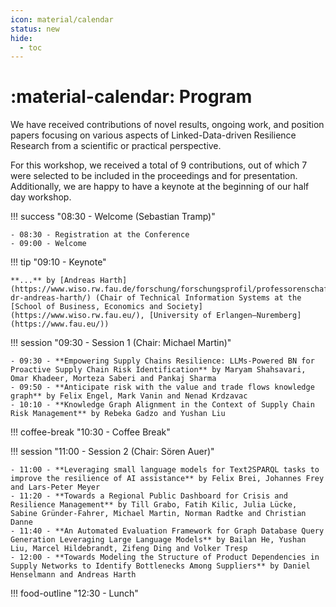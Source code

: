 ```yaml
---
icon: material/calendar
status: new
hide:
  - toc
---
```

# :material-calendar: Program

We have received contributions of novel results, ongoing work, and position papers focusing on various aspects of Linked-Data-driven Resilience Research from a scientific or practical perspective.

For this workshop, we received a total of 9 contributions, out of which 7 were selected to be included in the proceedings and for presentation.
Additionally, we are happy to have a keynote at the beginning of our half day workshop.


!!! success "08:30 - Welcome (Sebastian Tramp)"

    - 08:30 - Registration at the Conference
    - 09:00 - Welcome

!!! tip "09:10 - Keynote"

    **...** by [Andreas Harth](https://www.wiso.rw.fau.de/forschung/forschungsprofil/professorenschaft/prof-dr-andreas-harth/) (Chair of Technical Information Systems at the [School of Business, Economics and Society](https://www.wiso.rw.fau.eu/), [University of Erlangen–Nuremberg](https://www.fau.eu/))

!!! session "09:30 - Session 1 (Chair: Michael Martin)"

    - 09:30 - **Empowering Supply Chains Resilience: LLMs-Powered BN for Proactive Supply Chain Risk Identification** by Maryam Shahsavari, Omar Khadeer, Morteza Saberi and Pankaj Sharma
    - 09:50 - **Anticipate risk with the value and trade flows knowledge graph** by Felix Engel, Mark Vanin and Nenad Krdzavac
    - 10:10 - **Knowledge Graph Alignment in the Context of Supply Chain Risk Management** by Rebeka Gadzo and Yushan Liu

!!! coffee-break "10:30 - Coffee Break"

!!! session "11:00 - Session 2 (Chair: Sören Auer)"

    - 11:00 - **Leveraging small language models for Text2SPARQL tasks to improve the resilience of AI assistance** by Felix Brei, Johannes Frey and Lars-Peter Meyer
    - 11:20 - **Towards a Regional Public Dashboard for Crisis and Resilience Management** by Till Grabo, Fatih Kilic, Julia Lücke, Sabine Gründer-Fahrer, Michael Martin, Norman Radtke and Christian Danne
    - 11:40 - **An Automated Evaluation Framework for Graph Database Query Generation Leveraging Large Language Models** by Bailan He, Yushan Liu, Marcel Hildebrandt, Zifeng Ding and Volker Tresp
    - 12:00 - **Towards Modeling the Structure of Product Dependencies in Supply Networks to Identify Bottlenecks Among Suppliers** by Daniel Henselmann and Andreas Harth

!!! food-outline "12:30 - Lunch"

